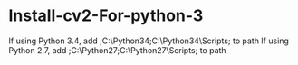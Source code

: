 # Install-cv2-For-python-3

If using Python 3.4, add ;C:\Python34;C:\Python34\Scripts; to path
If using Python 2.7, add ;C:\Python27;C:\Python27\Scripts; to path
